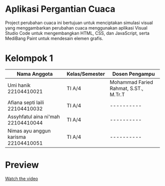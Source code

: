 # Aplikasi Pergantian Cuaca
Project perubahan cuaca ini bertujuan untuk menciptakan simulasi visual yang menggambarkan perubahan cuaca menggunakan aplikasi Visual Studio Code untuk mengembangkan HTML, CSS, dan JavaScript, serta MediBang Paint untuk mendesain elemen grafis.

# Kelompok 1

| Nama Anggota | Kelas/Semester | Dosen Pengampu |
|----------|----------|----------|
| Umi hanik 22104410021 | TI A/4 | Mohammad Faried Rahmat, S.ST., M.Tr.T |
| Afiana septi laili 22104410032 | TI A/4 | ---------- |
| Assyhfatul aina ni'mah 22104410044 | TI A/4 | ---------- |
| Nimas ayu anggun karisma 22104410051 | TI A/4 | ---------- |

# Preview

[Watch the video](https://drive.google.com/file/d/14IGAppiyYHBzeQi_RmoQwoWCPo1rmsbL/view)

